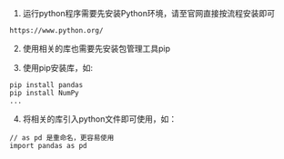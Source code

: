 1. 运行python程序需要先安装Python环境，请至官网直接按流程安装即可

```
https://www.python.org/
```

2. 使用相关的库也需要先安装包管理工具pip

3. 使用pip安装库，如:

```
pip install pandas
pip install NumPy
...
```

4. 将相关的库引入python文件即可使用，如：

```
// as pd 是重命名，更容易使用
import pandas as pd
```

